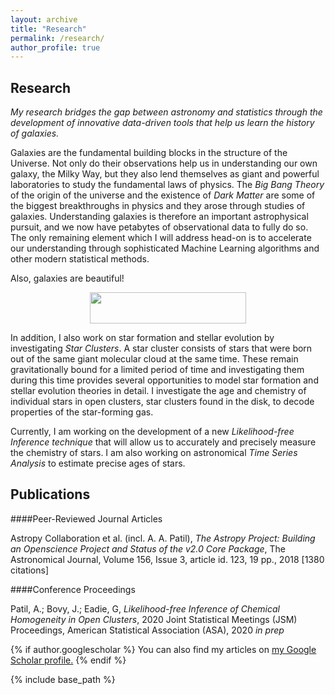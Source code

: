 ```yaml
---
layout: archive
title: "Research"
permalink: /research/
author_profile: true
---
```


Research
--------

*My research bridges the gap between astronomy and statistics through the development of innovative data-driven tools that help us learn the history of galaxies.*

Galaxies are the fundamental building blocks in the structure of the Universe. Not only do their observations help us in understanding our own galaxy, the Milky Way, but they also lend themselves as giant and powerful laboratories to study the fundamental laws of physics. The *Big Bang Theory* of the origin of the universe and the existence of *Dark Matter* are some of the biggest breakthroughs in physics and they arose through studies of galaxies. Understanding galaxies is therefore an important astrophysical pursuit, and we now have petabytes of observational data to fully do so.  The only remaining element which I will address head-on is to accelerate our understanding through sophisticated Machine Learning algorithms and other modern statistical methods.

Also, galaxies are beautiful!

<p align="center">
  <img width="250" height="50" src="https://aaryapatil.github.io/images/galaxy.png">
</p>

In addition, I also work on star formation and stellar evolution by investigating *Star Clusters*. A star cluster consists of stars that were born out of the same giant molecular cloud at the same time. These remain gravitationally bound for a limited period of time and investigating them during this time provides several opportunities to model star formation and stellar evolution theories in detail. I investigate the age and chemistry of individual stars in open clusters, star clusters found in the disk, to decode properties of the star-forming gas.

Currently, I am working on the development of a new *Likelihood-free Inference technique* that will allow us to accurately and precisely measure the chemistry of stars. I am also working on astronomical *Time Series Analysis* to estimate precise ages of stars.

Publications
------------

####Peer-Reviewed Journal Articles

Astropy Collaboration et al. (incl. A. A. Patil), *The Astropy Project: Building an Openscience Project and Status of the v2.0 Core Package*, The Astronomical Journal, Volume 156, Issue 3, article id. 123, 19 pp., 2018 [1380 citations]

####Conference Proceedings

Patil, A.; Bovy, J.; Eadie, G, *Likelihood-free Inference of Chemical Homogeneity in Open Clusters*, 2020 Joint Statistical Meetings (JSM) Proceedings, American Statistical Association (ASA), 2020 *in prep*

{% if author.googlescholar %}
  You can also find my articles on <u><a href="{{author.googlescholar}}">my Google Scholar profile</a>.</u>
{% endif %}

{% include base_path %}

